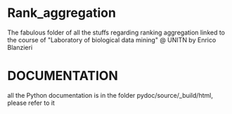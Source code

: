 Rank_aggregation
================

The fabulous folder of all the stuffs regarding ranking aggregation linked to the course of "Laboratory of biological data mining" @ UNITN by Enrico Blanzieri


DOCUMENTATION
================

all the Python documentation is in the folder pydoc/source/_build/html, please refer to it 